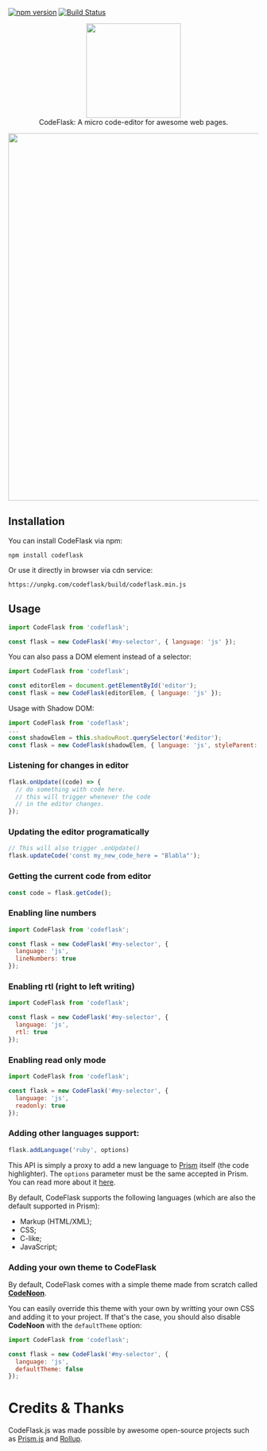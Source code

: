 [![npm version](https://badge.fury.io/js/codeflask.svg)](https://www.npmjs.com/package/codeflask)
[![Build Status](https://travis-ci.org/kazzkiq/CodeFlask.svg?branch=master)](https://travis-ci.org/kazzkiq/CodeFlask)

<p align="center">
  <img src="logo.png" width="190"><br>
    CodeFlask: A micro code-editor for awesome web pages.
</p>

<p align="center">
  <img src="code.png" width="739">
</p>

## Installation

You can install CodeFlask via npm:

```
npm install codeflask
```

Or use it directly in browser via cdn service:

```
https://unpkg.com/codeflask/build/codeflask.min.js
```

## Usage

```js
import CodeFlask from 'codeflask';

const flask = new CodeFlask('#my-selector', { language: 'js' });
```
You can also pass a DOM element instead of a selector:
```js
import CodeFlask from 'codeflask';

const editorElem = document.getElementById('editor');
const flask = new CodeFlask(editorElem, { language: 'js' });
```
Usage with Shadow DOM:
```js
import CodeFlask from 'codeflask';
...
const shadowElem = this.shadowRoot.querySelector('#editor');
const flask = new CodeFlask(shadowElem, { language: 'js', styleParent: this.shadowRoot });
```
### Listening for changes in editor

```js
flask.onUpdate((code) => {
  // do something with code here.
  // this will trigger whenever the code
  // in the editor changes.
});
```

### Updating the editor programatically

```js
// This will also trigger .onUpdate()
flask.updateCode('const my_new_code_here = "Blabla"');
```

### Getting the current code from editor

```js
const code = flask.getCode();
```

### Enabling line numbers

```js
import CodeFlask from 'codeflask';

const flask = new CodeFlask('#my-selector', {
  language: 'js',
  lineNumbers: true
});
```

### Enabling rtl (right to left writing)

```js
import CodeFlask from 'codeflask';

const flask = new CodeFlask('#my-selector', {
  language: 'js',
  rtl: true
});
```

### Enabling read only mode

```js
import CodeFlask from 'codeflask';

const flask = new CodeFlask('#my-selector', {
  language: 'js',
  readonly: true
});
```

### Adding other languages support:

```js
flask.addLanguage('ruby', options)
```

This API is simply a proxy to add a new language to [Prism](http://prismjs.com/) itself (the code highlighter). The `options` parameter must be the same accepted in Prism. You can read more about it [here](http://prismjs.com/extending.html#language-definitions).

By default, CodeFlask supports the following languages (which are also the default supported in Prism):

- Markup (HTML/XML);
- CSS;
- C-like;
- JavaScript;

### Adding your own theme to CodeFlask

By default, CodeFlask comes with a simple theme made from scratch called **[CodeNoon](https://github.com/kazzkiq/CodeFlask.js/blob/master/src/styles/theme-default.js)**.

You can easily override this theme with your own by writting your own CSS and adding it to your project. If that's the case, you should also disable **CodeNoon** with the `defaultTheme` option:

```js
import CodeFlask from 'codeflask';

const flask = new CodeFlask('#my-selector', {
  language: 'js',
  defaultTheme: false
});
```

# Credits & Thanks

CodeFlask.js was made possible by awesome open-source projects such as [Prism.js](https://github.com/PrismJS/prism) and [Rollup](https://github.com/rollup/rollup).
